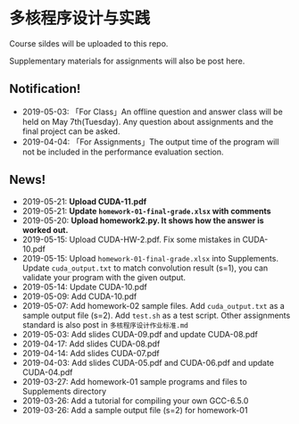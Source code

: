 # 多核程序设计与实践

Course sildes will be uploaded to this repo.

Supplementary materials for assignments will also be post here.



## Notification!

- 2019-05-03: 「For Class」An offline question and answer class will be held on May 7th(Tuesday). Any question about assignments and the final project can be asked.
- 2019-04-04: 「For Assignments」The output time of the program will not be included in the performance evaluation section.

  

## News!
- 2019-05-21: **Upload CUDA-11.pdf**
- 2019-05-21: **Update  <code>homework-01-final-grade.xlsx</code> with comments**
- 2019-05-20: **Upload homework2.py. It shows how the answer is worked out.**
- 2019-05-15: Upload CUDA-HW-2.pdf. Fix some mistakes in CUDA-10.pdf
- 2019-05-15: Upload <code>homework-01-final-grade.xlsx</code> into Supplements. Update <code>cuda_output.txt</code> to match convolution result (s=1), you can validate your program with the given output.
- 2019-05-14: Update CUDA-10.pdf
- 2019-05-09: Add CUDA-10.pdf
- 2019-05-07: Add homework-02 sample files. Add <code>cuda_output.txt</code> as a sample output file (s=2). Add <code>test.sh</code> as a test script. Other assignments standard is also post in <code>多核程序设计作业标准.md</code>
- 2019-05-03: Add slides CUDA-09.pdf and update CUDA-08.pdf
- 2019-04-17: Add slides CUDA-08.pdf
- 2019-04-14: Add slides CUDA-07.pdf
- 2019-04-03: Add slides CUDA-05.pdf and CUDA-06.pdf and update CUDA-04.pdf
- 2019-03-27: Add homework-01 sample programs and files to Supplements directory
- 2019-03-26: Add a tutorial for compiling your own GCC-6.5.0
- 2019-03-26: Add a sample output file (s=2) for homework-01

